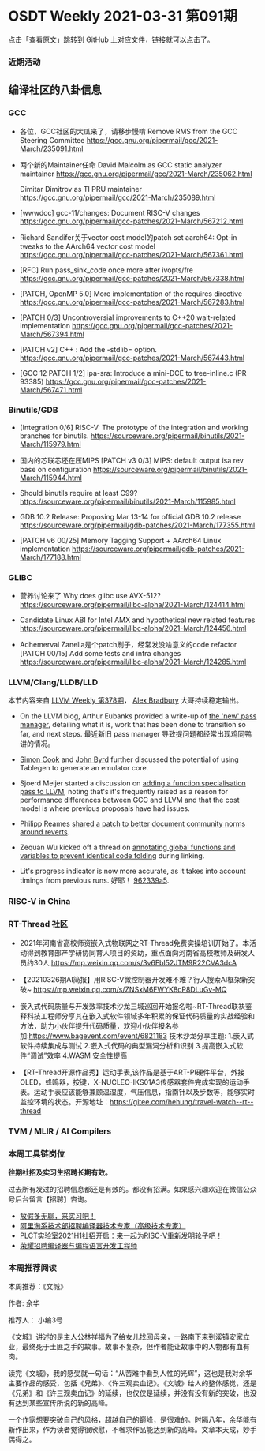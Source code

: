 # OSDT Weekly 2021-03-31 第091期

点击「查看原文」跳转到 GitHub 上对应文件，链接就可以点击了。

### 近期活动

## 编译社区的八卦信息

### GCC

- 各位，GCC社区的大瓜来了，请移步慢啃
  Remove RMS from the GCC Steering Committee
  https://gcc.gnu.org/pipermail/gcc/2021-March/235091.html

- 两个新的Maintainer任命
  David Malcolm as GCC static analyzer maintainer
  https://gcc.gnu.org/pipermail/gcc/2021-March/235062.html

  Dimitar Dimitrov as TI PRU maintainer
  https://gcc.gnu.org/pipermail/gcc/2021-March/235089.html

- [wwwdoc] gcc-11/changes: Document RISC-V changes
  https://gcc.gnu.org/pipermail/gcc-patches/2021-March/567212.html

- Richard Sandifer关于vector cost model的patch set
  aarch64: Opt-in tweaks to the AArch64 vector cost model
  https://gcc.gnu.org/pipermail/gcc-patches/2021-March/567361.html

- [RFC] Run pass_sink_code once more after ivopts/fre
  https://gcc.gnu.org/pipermail/gcc-patches/2021-March/567338.html

- [PATCH, OpenMP 5.0] More implementation of the requires directive
  https://gcc.gnu.org/pipermail/gcc-patches/2021-March/567283.html

- [PATCH 0/3] Uncontroversial improvements to C++20 wait-related implementation
  https://gcc.gnu.org/pipermail/gcc-patches/2021-March/567394.html

- [PATCH v2] C++ : Add the -stdlib= option.
  https://gcc.gnu.org/pipermail/gcc-patches/2021-March/567443.html

- [GCC 12 PATCH 1/2] ipa-sra: Introduce a mini-DCE to tree-inline.c (PR 93385)
  https://gcc.gnu.org/pipermail/gcc-patches/2021-March/567471.html

### Binutils/GDB

- [Integration 0/6] RISC-V: The prototype of the integration and working branches for binutils.
  https://sourceware.org/pipermail/binutils/2021-March/115979.html

- 国内的芯联芯还在压MIPS
  [PATCH v3 0/3] MIPS: default output isa rev base on configuration
  https://sourceware.org/pipermail/binutils/2021-March/115944.html

- Should binutils require at least C99?
  https://sourceware.org/pipermail/binutils/2021-March/115985.html

- GDB 10.2 Release: Proposing Mar 13-14 for official GDB 10.2 release
  https://sourceware.org/pipermail/gdb-patches/2021-March/177355.html

- [PATCH v6 00/25] Memory Tagging Support + AArch64 Linux implementation
  https://sourceware.org/pipermail/gdb-patches/2021-March/177188.html

### GLIBC

- 营养讨论来了 Why does glibc use AVX-512?
  https://sourceware.org/pipermail/libc-alpha/2021-March/124414.html

- Candidate Linux ABI for Intel AMX and hypothetical new related features
  https://sourceware.org/pipermail/libc-alpha/2021-March/124456.html

- Adhemerval Zanella是个patch刷子，经常发没啥意义的code refactor
  [PATCH 00/15] Add some tests and infra changes
  https://sourceware.org/pipermail/libc-alpha/2021-March/124285.html

### LLVM/Clang/LLDB/LLD

本节内容来自 [LLVM Weekly 第378期](http://llvmweekly.org/issue/378)，
[Alex Bradbury](https://www.linkedin.com/in/alex-bradbury/) 大哥持续稳定输出。

* On the LLVM blog, Arthur Eubanks provided a write-up of [the 'new' pass manager](https://blog.llvm.org/posts/2021-03-26-the-new-pass-manager/), detailing what it is, work that has been done to transition so far, and next steps.
  最近新旧 pass manager 导致提问题都经常出现鸡同鸭讲的情况。


* [Simon Cook](https://lists.llvm.org/pipermail/llvm-dev/2021-March/149367.html) and  [John  Byrd](https://lists.llvm.org/pipermail/llvm-dev/2021-March/149479.html) further discussed the potential of using Tablegen to generate an emulator core.

* Sjoerd Meijer started a discussion on [adding a function specialisation pass
  to LLVM](https://lists.llvm.org/pipermail/llvm-dev/2021-March/149380.html),
  noting that's it's frequently raised as a reason for performance differences
  between GCC and LLVM and that the cost model is where previous proposals
  have had issues.

* Philipp Reames [shared a patch to better document community norms around reverts](https://lists.llvm.org/pipermail/llvm-dev/2021-March/149409.html).

* Zequan Wu kicked off a thread on [annotating global functions and variables to prevent identical code folding](https://lists.llvm.org/pipermail/llvm-dev/2021-March/149352.html) during linking.

* Lit's progress indicator is now more accurate, as it takes into account timings from previous runs.
  好耶！ [962339a5](https://reviews.llvm.org/rG962339a5eca2).

### RISC-V in China

### RT-Thread 社区
- 2021年河南省高校师资嵌入式物联网之RT-Thread免费实操培训开始了。本活动得到教育部产学研协同育人项目的资助，重点面向河南省高校教师及研发人员约30人 https://mp.weixin.qq.com/s/3v6FbI52JTM9R22CVA3dcA

- 【20210326期AI简报】用RISC-V微控制器开发难不难？行人搜索AI框架新突破~ https://mp.weixin.qq.com/s/ZNSxM6FWYK8cP8DLuGv-MQ

- 嵌入式代码质量与开发效率技术沙龙三城巡回开始报名啦~RT-Thread联袂鉴释科技工程师分享其在嵌入式软件领域多年积累的保证代码质量的实战经验和方法，助力小伙伴提升代码质量，欢迎小伙伴报名参加:https://www.bagevent.com/event/6821183
  技术沙龙分享主题:
  1.嵌入式软件持续集成与测试
  2.嵌入式代码的典型漏洞分析和识别
  3.提高嵌入式软件“调试”效率
  4.WASM 安全性提高

- 【RT-Thread开源作品秀】运动手表,该作品是基于ART-PI硬件平台，外接OLED，蜂鸣器，按键，X-NUCLEO-IKS01A3传感器套件完成实现的运动手表。运动手表应该能够兼顾温湿度，气压信息，指南针以及步数等，能够实时监控环境的状态。开源地址：https://gitee.com/hehung/travel-watch--rt--thread

### TVM / MLIR / AI Compilers

### 本周工具链岗位

**往期社招及实习生招聘长期有效。**

过去所有发过的招聘信息都还是有效的。都没有招满。如果感兴趣欢迎在微信公众号后台留言【招聘】咨询。

- [放假多无聊，来实习吧！](https://mp.weixin.qq.com/s/pWjPrHtaWnzWbPfqqcX1cQ)
- [阿里淘系技术部招聘编译器技术专家（高级技术专家）](https://mp.weixin.qq.com/s/Yr_XA_L9fCI8IvhuudwTkQ)
- [PLCT实验室2021H1社招开启：来一起为RISC-V重新发明轮子吧！](https://mp.weixin.qq.com/s/9BUJ1-LbHGm-Lhs_Lavzjw)
- [荣耀招聘编译器与编程语言开发工程师](https://mp.weixin.qq.com/s/XaLAhjLP6fhj3Vl-mUjXng)

### 本周推荐阅读

本周推荐：《文城》

作者:  余华

推荐人： 小编3号

《文城》讲述的是主人公林祥福为了给女儿找回母亲，一路南下来到溪镇安家立业，最终死于土匪之手的故事。故事不复杂，但作者能让故事中的人物都有血有肉。

读完《文城》，我的感受就一句话：“从苦难中看到人性的光辉”，这也是我对余华主要作品的感受，包括《兄弟》、《许三观卖血记》。《文城》给人的整体感觉，还是《兄弟》和《许三观卖血记》的延续，也仅仅是延续，并没有没有新的突破，也没有达到某些宣传所说的新的高峰。

一个作家想要突破自己的风格，超越自己的巅峰，是很难的。时隔八年，余华能有新作出来，作为读者觉得很欣慰，不奢求作品能达到新的高峰。文章本天成，妙手偶得之。
